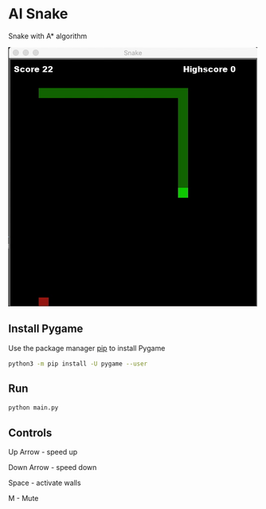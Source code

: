 # AI Snake

Snake with A* algorithm

![](.snake.gif)

## Install Pygame

Use the package manager [pip](https://pip.pypa.io/en/stable/) to install Pygame

```bash
python3 -m pip install -U pygame --user
```

## Run
```bash
python main.py
```
## Controls

Up Arrow - speed up

Down Arrow - speed down

Space - activate walls

M - Mute
